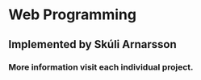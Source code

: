 # Web Programming
## Implemented by Skúli Arnarsson
### More information visit each individual project.